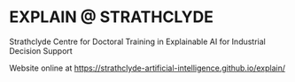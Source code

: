 # EXPLAIN @ STRATHCLYDE

Strathclyde Centre for Doctoral Training in Explainable AI for Industrial Decision Support

Website online at https://strathclyde-artificial-intelligence.github.io/explain/
